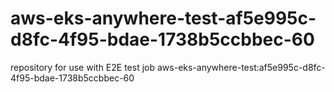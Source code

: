 # aws-eks-anywhere-test-af5e995c-d8fc-4f95-bdae-1738b5ccbbec-60
repository for use with E2E test job aws-eks-anywhere-test:af5e995c-d8fc-4f95-bdae-1738b5ccbbec-60
